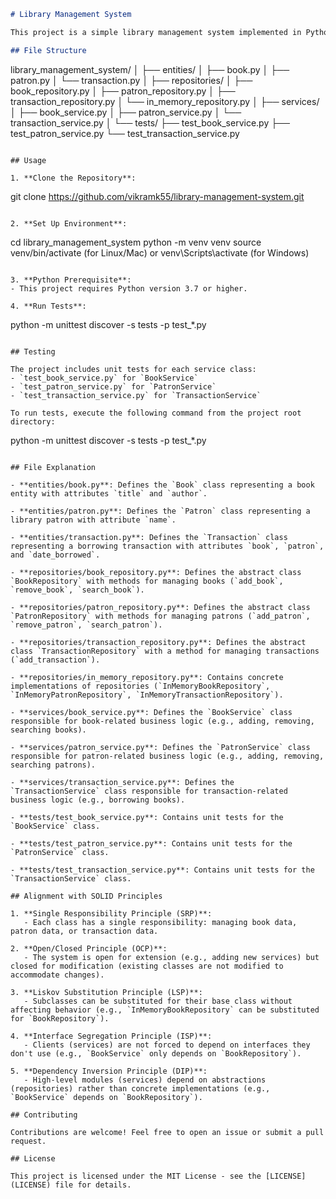 ```markdown
# Library Management System

This project is a simple library management system implemented in Python, adhering to SOLID principles. It provides functionalities to manage books, patrons, and transactions.

## File Structure

```
library_management_system/
│
├── entities/
│   ├── book.py
│   ├── patron.py
│   └── transaction.py
│
├── repositories/
│   ├── book_repository.py
│   ├── patron_repository.py
│   ├── transaction_repository.py
│   └── in_memory_repository.py
│
├── services/
│   ├── book_service.py
│   ├── patron_service.py
│   └── transaction_service.py
│
└── tests/
    ├── test_book_service.py
    ├── test_patron_service.py
    └── test_transaction_service.py
```

## Usage

1. **Clone the Repository**:
   ```
   git clone https://github.com/vikramk55/library-management-system.git
   ```

2. **Set Up Environment**:
   ```
   cd library_management_system
   python -m venv venv
   source venv/bin/activate (for Linux/Mac) or venv\Scripts\activate (for Windows)
   ```

3. **Python Prerequisite**:
   - This project requires Python version 3.7 or higher.

4. **Run Tests**:
   ```
   python -m unittest discover -s tests -p test_*.py
   ```

## Testing

The project includes unit tests for each service class:
- `test_book_service.py` for `BookService`
- `test_patron_service.py` for `PatronService`
- `test_transaction_service.py` for `TransactionService`

To run tests, execute the following command from the project root directory:
```
python -m unittest discover -s tests -p test_*.py
```

## File Explanation

- **entities/book.py**: Defines the `Book` class representing a book entity with attributes `title` and `author`.
  
- **entities/patron.py**: Defines the `Patron` class representing a library patron with attribute `name`.
  
- **entities/transaction.py**: Defines the `Transaction` class representing a borrowing transaction with attributes `book`, `patron`, and `date_borrowed`.
  
- **repositories/book_repository.py**: Defines the abstract class `BookRepository` with methods for managing books (`add_book`, `remove_book`, `search_book`).
  
- **repositories/patron_repository.py**: Defines the abstract class `PatronRepository` with methods for managing patrons (`add_patron`, `remove_patron`, `search_patron`).
  
- **repositories/transaction_repository.py**: Defines the abstract class `TransactionRepository` with a method for managing transactions (`add_transaction`).
  
- **repositories/in_memory_repository.py**: Contains concrete implementations of repositories (`InMemoryBookRepository`, `InMemoryPatronRepository`, `InMemoryTransactionRepository`).

- **services/book_service.py**: Defines the `BookService` class responsible for book-related business logic (e.g., adding, removing, searching books).
  
- **services/patron_service.py**: Defines the `PatronService` class responsible for patron-related business logic (e.g., adding, removing, searching patrons).
  
- **services/transaction_service.py**: Defines the `TransactionService` class responsible for transaction-related business logic (e.g., borrowing books).
  
- **tests/test_book_service.py**: Contains unit tests for the `BookService` class.
  
- **tests/test_patron_service.py**: Contains unit tests for the `PatronService` class.
  
- **tests/test_transaction_service.py**: Contains unit tests for the `TransactionService` class.

## Alignment with SOLID Principles

1. **Single Responsibility Principle (SRP)**:
   - Each class has a single responsibility: managing book data, patron data, or transaction data.

2. **Open/Closed Principle (OCP)**:
   - The system is open for extension (e.g., adding new services) but closed for modification (existing classes are not modified to accommodate changes).

3. **Liskov Substitution Principle (LSP)**:
   - Subclasses can be substituted for their base class without affecting behavior (e.g., `InMemoryBookRepository` can be substituted for `BookRepository`).

4. **Interface Segregation Principle (ISP)**:
   - Clients (services) are not forced to depend on interfaces they don't use (e.g., `BookService` only depends on `BookRepository`).

5. **Dependency Inversion Principle (DIP)**:
   - High-level modules (services) depend on abstractions (repositories) rather than concrete implementations (e.g., `BookService` depends on `BookRepository`).

## Contributing

Contributions are welcome! Feel free to open an issue or submit a pull request.

## License

This project is licensed under the MIT License - see the [LICENSE](LICENSE) file for details.
```